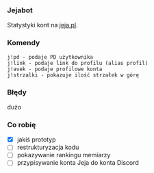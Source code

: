 ### Jejabot
Statystyki kont na [jeja.pl](https://jeja.pl).

### Komendy
```
j!pd - podaje PD użytkownika
j!link - podaje link do profilu (alias profil)
j!avek - podaje profilowe konta
j!strzalki - pokazuje ilość strzałek w górę
```

### Błędy
dużo

### Co robię
- [x] jakiś prototyp
- [ ] restrukturyzacja kodu
- [ ] pokazywanie rankingu memiarzy
- [ ] przypisywanie konta Jeja do konta Discord
